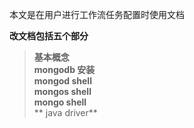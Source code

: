 本文是在用户进行工作流任务配置时使用文档

__改文档包括五个部分__
> **基本概念**  
> **mongodb 安装**  
> **mongod shell**  
> **mongos shell**  
> **mongo shell**  
> ** java driver**

